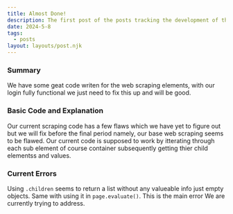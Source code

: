 ```yaml
---
title: Almost Done!
description: The first post of the posts tracking the development of the mySAUtility tool.
date: 2024-5-8
tags:
  - posts
layout: layouts/post.njk
---
```



### Summary

We have some geat code writen for the web scraping elements, with our login fully functional we just need to  fix this up and will be  good.

### Basic Code and Explanation

Our current scraping code has a few flaws which we have yet to figure out but we will fix before the final period namely, our base web scraping seems to be flawed. Our current code is supposed to work by itterating through each sub element of course container subsequently getting thier child elementss and values.

### Current Errors
Using `.children` seems to return a list without any valueable info just empty objects. Same with using it in `page.evaluate()`. This is the main error We are currently trying to address.